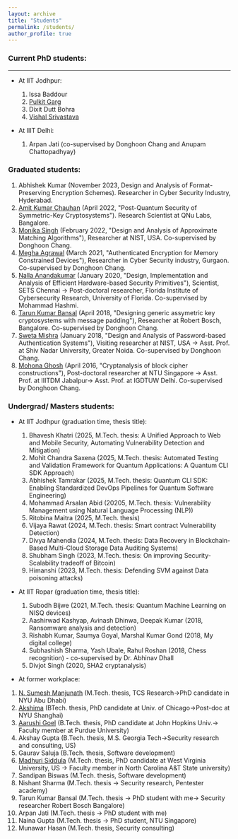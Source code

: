 ```yaml
---
layout: archive
title: "Students"
permalink: /students/
author_profile: true
---
```


### Current PhD students:
----
+ At IIT Jodhpur:

    1. Issa Baddour 
    2. [Pulkit Garg](https://sites.google.com/iitj.ac.in/pulkitgarg/home?pli=1)
    3. Dixit Dutt Bohra
    4. [Vishal Srivastava](https://www.linkedin.com/in/vishal-srivastava27)

+ At IIIT Delhi:

    1. Arpan Jati  (co-supervised by Donghoon Chang and Anupam Chattopadhyay)

### Graduated students:

1. Abhishek Kumar (November 2023, Design and Analysis of Format-Preserving Encryption Schemes). Researcher in Cyber Security Industry, Hyderabad.
2. [Amit Kumar Chauhan](https://sites.google.com/view/amitchauhan) (April 2022, "Post-Quantum Security of Symmetric-Key Cryptosystems"). Research Scientist at QNu Labs,  Bangalore.
3. [Monika Singh](https://www.linkedin.com/in/monika-singh-1985b8a5) (February 2022, "Design and Analysis of Approximate Matching Algorithms"), Researcher at NIST, USA.  Co-supervised by Donghoon Chang.
4. [Megha Agrawal](https://in.linkedin.com/in/megha-agrawal-242224109) (March 2021, "Authenticated Encryption for Memory Constrained Devices"), Researcher in Cyber Security industry, Gurgaon. Co-supervised by Donghoon Chang.
5. [Nalla Anandakumar](https://sites.google.com/site/nnallaanandakumar/) (January 2020, "Design, Implementation and Analysis of Efficient Hardware-based Security Primitives"), Scientist, SETS Chennai -> Post-doctoral researcher, Florida Institute of Cybersecurity Research, University of Florida. Co-supervised by Mohammad Hashmi.
6. [Tarun Kumar Bansal](https://in.linkedin.com/in/tarun-bansal90) (April 2018, "Designing generic assymetric key cryptosystems with message padding"), Researcher at Robert Bosch, Bangalore. Co-supervised by Donghoon Chang.
7. [Sweta Mishra](https://cse.snu.edu.in/people/faculty/dr-sweta-mishra) (January 2018, "Design and Analysis of Password-based Authentication Systems"), Visiting researcher at NIST, USA -> Asst. Prof. at Shiv Nadar University, Greater Noida. Co-supervised by Donghoon Chang.
8. [Mohona Ghosh](https://www.igdtuw.ac.in/itdepartment.php?name=MohonaGhosh) (April 2016, "Cryptanalysis of block cipher constructions"), Post-doctoral researcher at NTU Singapore -> Asst. Prof. at IIITDM Jabalpur-> Asst. Prof. at IGDTUW Delhi. Co-supervised by Donghoon Chang.

### Undergrad/ Masters students: 

+ At IIT Jodhpur (graduation time, thesis title):

    1. Bhavesh Khatri (2025, M.Tech. thesis: A Unified Approach to Web and Mobile Security, Automating Vulnerability Detection and Mitigation)
    2. Mohit Chandra Saxena (2025, M.Tech. thesis: Automated Testing and Validation Framework for Quantum Applications: A Quantum CLI SDK Approach)
    3. Abhishek Tamrakar (2025, M.Tech. thesis: Quantum CLI SDK: Enabling Standardized DevOps Pipelines for Quantum Software Engineering)
    4. Mohammad Arsalan Abid (20205, M.Tech. thesis: Vulnerability Management using Natural Language Processing (NLP))
    5. Ritobina Maitra (2025, M.Tech. thesis)
    6. Vijaya Rawat (2024, M.Tech. thesis: Smart contract Vulnerability Detection)
    7. Divya Mahendia (2024, M.Tech. thesis: Data Recovery in Blockchain-Based Multi-Cloud Storage Data Auditing Systems)
    8. Shubham Singh (2023, M.Tech. thesis: On improving Security-Scalability tradeoff of Bitcoin)
    9. Himanshi (2023, M.Tech. thesis: Defending SVM against Data poisoning attacks)

+ At IIT Ropar (graduation time, thesis title):

    1. Subodh Bijwe (2021, M.Tech. thesis: Quantum Machine Learning on NISQ devices)
    2. Aashirwad Kashyap, Avinash Dhinwa, Deepak Kumar (2018, Ransomware analysis and detection)
    3. Rishabh Kumar, Saumya Goyal, Marshal Kumar Gond (2018, My digital college)
    4. Subhashish Sharma, Yash Ubale, Rahul Roshan (2018, Chess recognition) - co-supervised by Dr. Abhinav Dhall
    5. Divjot Singh (2020, SHA2 cryptanalysis) 

+ At former workplace:

1. [N. Sumesh Manjunath](https://scholar.google.com/citations?user=Sbaxl9QAAAAJ&hl=en) (M.Tech. thesis, TCS Research->PhD candidate in NYU Abu Dhabi)
2. [Akshima](https://sites.google.com/view/akshima-) (BTech. thesis, PhD candidate at Univ. of Chicago->Post-doc at NYU Shanghai)
3. [Aarushi Goel](https://aarushigoel.github.io/) (B.Tech. thesis, PhD candidate at John Hopkins Univ.-> Faculty member at Purdue University)
4. Akshay Gupta (B.Tech. thesis, M.S. Georgia Tech->Security research and consulting, US)
5. Gaurav Saluja (B.Tech. thesis, Software development)
6. [Madhuri Siddula](https://scholar.google.com/citations?user=DQ5J_TkAAAAJ&hl=en) (M.Tech. thesis, PhD candidate at West Virginia University, US -> Faculty member in North Carolina A&T State university)
7. Sandipan Biswas (M.Tech. thesis, Software development)
8. Nishant Sharma (M.Tech. thesis -> Security research, Pentester academy)
9. Tarun Kumar Bansal (M.Tech. thesis -> PhD student with me-> Security researcher Robert Bosch Bangalore)
10. Arpan Jati (M.Tech. thesis -> PhD student with me)
11. Naina Gupta (M.Tech. thesis -> PhD student, NTU Singapore)
12. Munawar Hasan (M.Tech. thesis, Security consulting)

